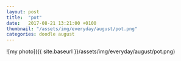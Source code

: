 ```yaml
---
layout: post
title:  "pot"
date:   2017-08-21 13:21:00 +0100
thumbnail: "/assets/img/everyday/august/pot.png"
categories: doodle august
---
```


![my photo]({{ site.baseurl }}/assets/img/everyday/august/pot.png)
